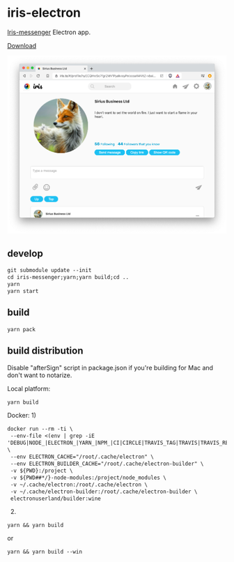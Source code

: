 # iris-electron

[Iris-messenger](https://github.com/irislib/iris-messenger) Electron app.

[Download](https://github.com/irislib/iris-electron/releases)

![Screenshot](https://github.com/irislib/iris-messenger/raw/master/src/assets/img/screenshot.png)

## develop
```
git submodule update --init
cd iris-messenger;yarn;yarn build;cd ..
yarn
yarn start
```

## build
```
yarn pack
```

## build distribution
Disable "afterSign" script in package.json if you're building for Mac and don't want to notarize.

Local platform:
```
yarn build
```

Docker:
1)
```
docker run --rm -ti \
 --env-file <(env | grep -iE 'DEBUG|NODE_|ELECTRON_|YARN_|NPM_|CI|CIRCLE|TRAVIS_TAG|TRAVIS|TRAVIS_REPO_|TRAVIS_BUILD_|TRAVIS_BRANCH|TRAVIS_PULL_REQUEST_|APPVEYOR_|CSC_|GH_|GITHUB_|BT_|AWS_|STRIP|BUILD_') \
 --env ELECTRON_CACHE="/root/.cache/electron" \
 --env ELECTRON_BUILDER_CACHE="/root/.cache/electron-builder" \
 -v ${PWD}:/project \
 -v ${PWD##*/}-node-modules:/project/node_modules \
 -v ~/.cache/electron:/root/.cache/electron \
 -v ~/.cache/electron-builder:/root/.cache/electron-builder \
 electronuserland/builder:wine
```

 2)
```
yarn && yarn build
```
or
```
yarn && yarn build --win
```

